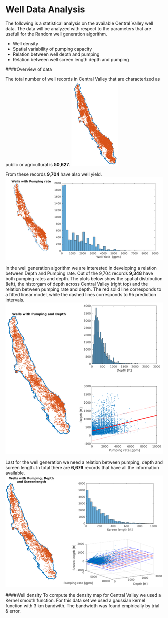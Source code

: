 Well Data Analysis
===============

The following is a statistical analysis on the available Central Valley well data. The data will be analyzed with respect to the parameters that are usefull for the Random well generation algorithm. 

- Well density
- Spatial variability of pumping capacity
- Relation between well depth and pumping
- Relation between well screen length depth and pumping

####Overview of data


The total number of well records in Central Valley that are characterized as public or agricultural is **50,627**. 
<img src="CVallWells1.png" alt="Wells in Central Valley" width="150"/>

From these records **9,704** have also well yield. 
<img src="wells_with_pumping1.png" alt="Wells in Central Valley" width="700"/>

In the well generation algorithm we are interested in developing a relation between Depth and Pumping rate. Out of the 9,704 records **9,348** have both pumping rates and depth. The plots below show the spatial distribution (left), the historgam of depth across Central Valley (right top) and the relation between pumping rate and depth. The red solid line corresponds to a fitted linear model, while the dashed lines corresponds to 95 prediction intervals.
<img src="Wells_with_D_Q1.png" alt="Wells in Central Valley" width="600"/>

Last for the well generation we need a relation between pumping, depth and screen length. In total there are **6,676** records that have all the information available. 
<img src="Wells_with_D_Q_SL1.png" alt="Wells in Central Valley" width="600"/>

####Well density
To compute the density map for Central Valley we used a Kernel smooth function. For this data set we used a gaussian kernel function with 3 km
bandwith. The bandwidth was found empirically by trial & error. 


 